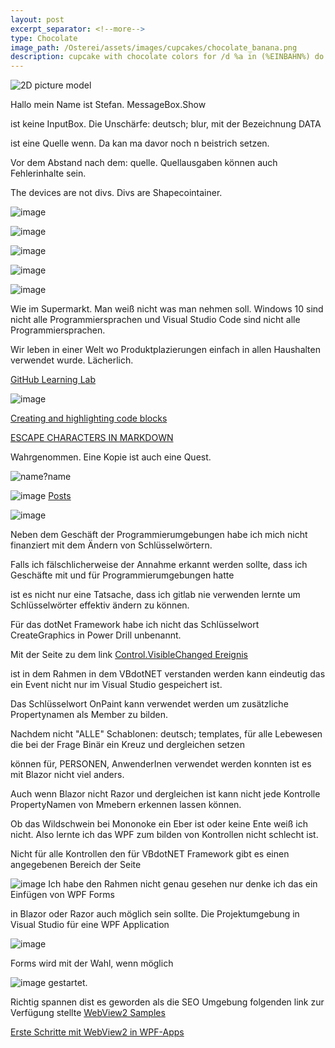 ```yaml
---
layout: post
excerpt_separator: <!--more-->
type: Chocolate
image_path: /Osterei/assets/images/cupcakes/chocolate_banana.png
description: cupcake with chocolate colors for /d %a in (%EINBAHN%) do dir /b %a
---
```

![2D picture model](https://user-images.githubusercontent.com/75255909/205431353-16090c42-091d-40e7-871b-e578f7097c14.png)

Hallo mein Name ist Stefan.
MessageBox.Show

ist keine InputBox. Die Unschärfe: deutsch; blur,
mit der Bezeichnung DATA

ist eine Quelle wenn.
Da kan ma davor noch n beistrich setzen.

Vor dem Abstand nach dem: quelle.
Quellausgaben können auch Fehlerinhalte sein.

The devices are not divs. Divs are Shapecointainer.

![image](https://user-images.githubusercontent.com/75255909/207372596-05472b71-825c-4be2-9330-70142069869d.png)

![image](https://user-images.githubusercontent.com/75255909/207374507-56082c59-137b-46a7-bb5b-1589ce52f0bb.png)

![image](https://user-images.githubusercontent.com/75255909/207375690-b07ef469-cb3d-4b6e-b26e-e75f5d7a22ed.png)

![image](https://user-images.githubusercontent.com/75255909/207377174-6ad51922-284c-40f8-b086-7cd4cbe9639b.png)

![image](https://user-images.githubusercontent.com/75255909/207308361-0c538e7c-c0fa-4cad-8a89-6dc5e53806fc.png)

Wie im Supermarkt. Man weiß nicht was man nehmen soll.
Windows 10 sind nicht alle Programmiersprachen und Visual Studio Code sind nicht alle Programmiersprachen.

Wir leben in einer Welt wo Produktplazierungen einfach in allen Haushalten
verwendet wurde. Lächerlich.

[GitHub Learning Lab](https://github.com/apps/github-learning-lab)

![image](https://user-images.githubusercontent.com/75255909/207384297-78b21e7f-e645-460e-ba8e-a355662a4c67.png)

[Creating and highlighting code blocks](https://docs.github.com/en/get-started/writing-on-github/working-with-advanced-formatting/creating-and-highlighting-code-blocks)

[ESCAPE CHARACTERS IN MARKDOWN](https://whatismarkdown.com/how-to-escape-markdown-characters/#:~:text=Markdown%20is%20not%20a%20new%20language%3B%20it%20is,common%20way%20is%20to%20use%20the%20backslash%20character.)

Wahrgenommen.
Eine Kopie ist auch eine Quest.

![name?name](https://user-images.githubusercontent.com/75255909/209114908-1cdbac9b-f035-4a81-98ca-a14e91f568f5.png)

![image](https://user-images.githubusercontent.com/75255909/206906378-80d2ae19-8b7c-4081-8741-13e0dac6603e.png)
[Posts](https://jekyllrb.com/docs/posts/#drafts)

![image](https://user-images.githubusercontent.com/75255909/206907144-ab328381-2aa2-40a5-9865-51132ea5cd15.png)

Neben dem Geschäft der Programmierumgebungen habe ich mich nicht finanziert
mit dem Ändern von Schlüsselwörtern.

Falls ich fälschlicherweise der Annahme erkannt werden sollte, dass ich
Geschäfte mit und für Programmierumgebungen hatte

ist es nicht nur eine Tatsache, dass ich gitlab nie verwenden lernte um
Schlüsselwörter effektiv ändern zu können.

Für das dotNet Framework habe ich nicht das Schlüsselwort CreateGraphics
in Power Drill unbenannt.

Mit der Seite zu dem link
[Control.VisibleChanged Ereignis](https://learn.microsoft.com/de-de/dotnet/api/system.windows.forms.control.visiblechanged?view=windowsdesktop-7.0)

ist in dem Rahmen in dem VBdotNET verstanden werden kann eindeutig
das ein Event nicht nur im Visual Studio gespeichert ist.

Das Schlüsselwort OnPaint kann verwendet werden um zusätzliche
Propertynamen als Member zu bilden.

Nachdem nicht "ALLE" Schablonen: deutsch; templates,
für alle Lebewesen die bei der Frage Binär ein Kreuz und dergleichen setzen

können für, PERSONEN, AnwenderInen verwendet werden konnten
ist es mit Blazor nicht viel anders.

Auch wenn Blazor nicht Razor und dergleichen ist kann nicht jede Kontrolle
PropertyNamen von Mmebern erkennen lassen können.

Ob das Wildschwein bei Mononoke ein Eber ist oder keine Ente weiß ich nicht.
Also lernte ich das WPF zum bilden von Kontrollen nicht schlecht ist.

Nicht für alle Kontrollen den für VBdotNET Framework gibt es einen angegebenen Bereich
der Seite

![image](https://user-images.githubusercontent.com/75255909/206918163-f8577fb9-5257-4c45-8262-bfcb81d6801d.png)
Ich habe den Rahmen nicht genau gesehen nur denke ich das ein Einfügen von WPF Forms

in Blazor oder Razor auch möglich sein sollte.
Die Projektumgebung in Visual Studio für eine WPF Application

![image](https://user-images.githubusercontent.com/75255909/206918880-3b661df3-8b2c-436c-9fb0-8c72a2dd8fd2.png)

Forms 
wird mit der Wahl, wenn möglich

![image](https://user-images.githubusercontent.com/75255909/206918442-39c83f62-091f-4abd-a7fb-08bc70d78989.png)
gestartet.

Richtig spannen dist es geworden als die SEO Umgebung folgenden link zur Verfügung stellte
[WebView2 Samples](https://github.com/MicrosoftEdge/WebView2Samples)

[Erste Schritte mit WebView2 in WPF-Apps](https://learn.microsoft.com/de-de/microsoft-edge/webview2/get-started/wpf)

